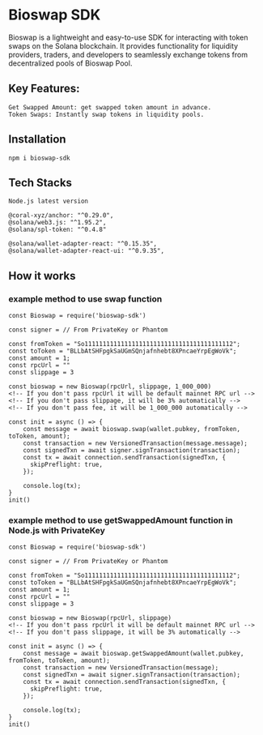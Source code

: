 # Bioswap SDK

Bioswap is a lightweight and easy-to-use SDK for interacting with token swaps on the Solana blockchain. 
It provides functionality for liquidity providers, traders, and developers to seamlessly exchange tokens from decentralized pools of Bioswap Pool.

## Key Features:
    Get Swapped Amount: get swapped token amount in advance.
    Token Swaps: Instantly swap tokens in liquidity pools.

## Installation
    npm i bioswap-sdk

## Tech Stacks

    Node.js latest version

    @coral-xyz/anchor: "^0.29.0",
    @solana/web3.js: "^1.95.2",
    @solana/spl-token: "^0.4.8"

    @solana/wallet-adapter-react: "^0.15.35",
    @solana/wallet-adapter-react-ui: "^0.9.35",

## How it works

### example method to use swap function
    const Bioswap = require('bioswap-sdk')

    const signer = // From PrivateKey or Phantom

    const fromToken = "So11111111111111111111111111111111111111112";
    const toToken = "BLLbAtSHFpgkSaUGmSQnjafnhebt8XPncaeYrpEgWoVk";
    const amount = 1;
    const rpcUrl = ""
    const slippage = 3

    const bioswap = new Bioswap(rpcUrl, slippage, 1_000_000)
    <!-- If you don't pass rpcUrl it will be default mainnet RPC url -->
    <!-- If you don't pass slippage, it will be 3% automatically -->
    <!-- If you don't pass fee, it will be 1_000_000 automatically -->

    const init = async () => {
        const message = await bioswap.swap(wallet.pubkey, fromToken, toToken, amount);
        const transaction = new VersionedTransaction(message.message);
        const signedTxn = await signer.signTransaction(transaction);
        const tx = await connection.sendTransaction(signedTxn, {
          skipPreflight: true,
        });
      
        console.log(tx);        
    }
    init()

### example method to use getSwappedAmount function in Node.js with PrivateKey
    const Bioswap = require('bioswap-sdk')

    const signer = // From PrivateKey or Phantom

    const fromToken = "So11111111111111111111111111111111111111112";
    const toToken = "BLLbAtSHFpgkSaUGmSQnjafnhebt8XPncaeYrpEgWoVk";
    const amount = 1;
    const rpcUrl = ""
    const slippage = 3

    const bioswap = new Bioswap(rpcUrl, slippage)
    <!-- If you don't pass rpcUrl it will be default mainnet RPC url -->
    <!-- If you don't pass slippage, it will be 3% automatically -->

    const init = async () => {
        const message = await bioswap.getSwappedAmount(wallet.pubkey, fromToken, toToken, amount);
        const transaction = new VersionedTransaction(message);
        const signedTxn = await signer.signTransaction(transaction);
        const tx = await connection.sendTransaction(signedTxn, {
          skipPreflight: true,
        });
      
        console.log(tx);        
    }
    init()